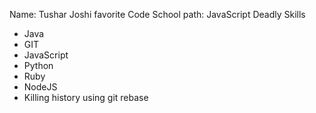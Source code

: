 Name: Tushar Joshi 
favorite Code School path: JavaScript
Deadly Skills

* Java
* GIT
* JavaScript
* Python
* Ruby
* NodeJS
* Killing history using git rebase
